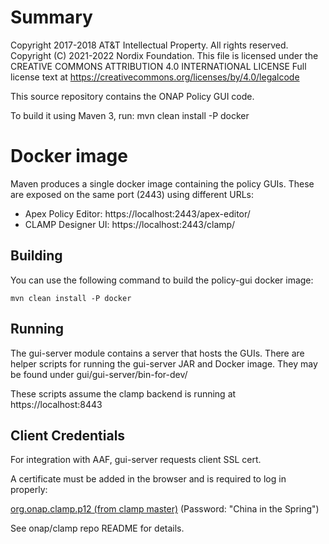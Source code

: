 # Summary

Copyright 2017-2018 AT&T Intellectual Property. All rights reserved.
Copyright (C) 2021-2022 Nordix Foundation.
This file is licensed under the CREATIVE COMMONS ATTRIBUTION 4.0 INTERNATIONAL LICENSE
Full license text at https://creativecommons.org/licenses/by/4.0/legalcode

This source repository contains the ONAP Policy GUI code.

To build it using Maven 3, run: mvn clean install -P docker


# Docker image

Maven produces a single docker image containing the policy GUIs.
These are exposed on the same port (2443) using different URLs:
- Apex Policy Editor: https://localhost:2443/apex-editor/
- CLAMP Designer UI: https://localhost:2443/clamp/

## Building
You can use the following command to build the policy-gui docker image:
```
mvn clean install -P docker
```

## Running
The gui-server module contains a server that hosts the GUIs.
There are helper scripts for running the gui-server JAR and Docker image.
They may be found under gui/gui-server/bin-for-dev/

These scripts assume the clamp backend is running at https://localhost:8443

## Client Credentials
For integration with AAF, gui-server requests client SSL cert.

A certificate must be added in the browser and is required to log in properly:

[org.onap.clamp.p12 (from clamp master)](URL "https://gerrit.onap.org/r/gitweb?p=clamp.git;a=blob_plain;f=src/main/resources/clds/aaf/org.onap.clamp.p12;hb=refs/heads/master")
(Password: "China in the Spring")

See onap/clamp repo README for details.
